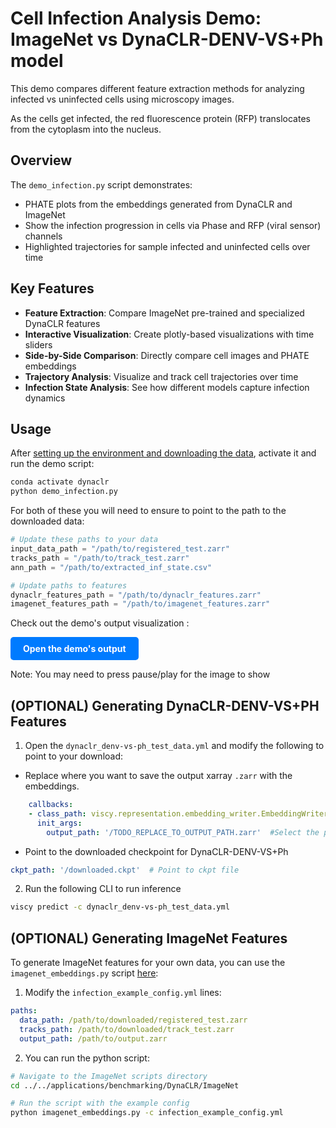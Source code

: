 # Cell Infection Analysis Demo: ImageNet vs DynaCLR-DENV-VS+Ph model

This demo compares different feature extraction methods for analyzing infected vs uninfected cells using microscopy images. 

As the cells get infected, the red fluorescence protein (RFP) translocates from the cytoplasm into the nucleus.

## Overview

The `demo_infection.py` script demonstrates:

  - PHATE plots from the embeddings generated from  DynaCLR and ImageNet 
  - Show the infection progression in cells via Phase and RFP (viral sensor) channels
  - Highlighted trajectories for sample infected and uninfected cells over time

## Key Features

- **Feature Extraction**: Compare ImageNet pre-trained and specialized DynaCLR features
- **Interactive Visualization**: Create plotly-based visualizations with time sliders
- **Side-by-Side Comparison**: Directly compare cell images and PHATE embeddings
- **Trajectory Analysis**: Visualize and track cell trajectories over time
- **Infection State Analysis**: See how different models capture infection dynamics


## Usage

After [setting up the environment and downloading the data](/examples/DynaCLR/README.md#setup), activate it and run the demo script:

```bash
conda activate dynaclr
python demo_infection.py
```

For both of these you will need to ensure to point to the path to the downloaded data:
```python
# Update these paths to your data
input_data_path = "/path/to/registered_test.zarr"
tracks_path = "/path/to/track_test.zarr"
ann_path = "/path/to/extracted_inf_state.csv"

# Update paths to features 
dynaclr_features_path = "/path/to/dynaclr_features.zarr"
imagenet_features_path = "/path/to/imagenet_features.zarr"
```

Check out the demo's output visualization : 

<a href="https://public.czbiohub.org/comp.micro/viscy/DynaCLR_data/DENV/test/20240204_A549_DENV_ZIKV_timelapse/cell_infection_visualization.html" style="display: inline-block; background-color: #007bff; color: white; padding: 10px 20px; text-decoration: none; border-radius: 5px; font-weight: bold;">Open the demo's output</a>
 
Note: You may need to press pause/play for the image to show

## (OPTIONAL) Generating DynaCLR-DENV-VS+PH Features

1. Open the `dynaclr_denv-vs-ph_test_data.yml` and modify the following to point to your download:

- Replace where you want to save the output xarray `.zarr` with the embeddings.
```yaml
    callbacks:
    - class_path: viscy.representation.embedding_writer.EmbeddingWriter
      init_args:
        output_path: '/TODO_REPLACE_TO_OUTPUT_PATH.zarr'  #Select the path to save
```

- Point to the downloaded checkpoint for DynaCLR-DENV-VS+Ph
 ```yaml
 ckpt_path: '/downloaded.ckpt'  # Point to ckpt file
 ```

2. Run the following CLI to run inference
```bash
viscy predict -c dynaclr_denv-vs-ph_test_data.yml
```

## (OPTIONAL) Generating ImageNet Features

To generate ImageNet features for your own data, you can use the `imagenet_embeddings.py` script [here](../../../applications/benchmarking/DynaCLR/ImageNet/config.yml):

1. Modify the `infection_example_config.yml` lines:

```yaml
paths:
  data_path: /path/to/downloaded/registered_test.zarr
  tracks_path: /path/to/downloaded/track_test.zarr
  output_path: /path/to/output.zarr
```

2. You can run the python script:

```bash
# Navigate to the ImageNet scripts directory
cd ../../applications/benchmarking/DynaCLR/ImageNet

# Run the script with the example config
python imagenet_embeddings.py -c infection_example_config.yml
```